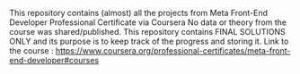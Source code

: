 This repository contains (almost) all the projects from Meta Front-End Developer Professional Certificate via Coursera 
No data or theory from the course was shared/published. 
This repository contains FINAL SOLUTIONS ONLY and its purpose is to keep track of the progress and storing it.
Link to the course : https://www.coursera.org/professional-certificates/meta-front-end-developer#courses


